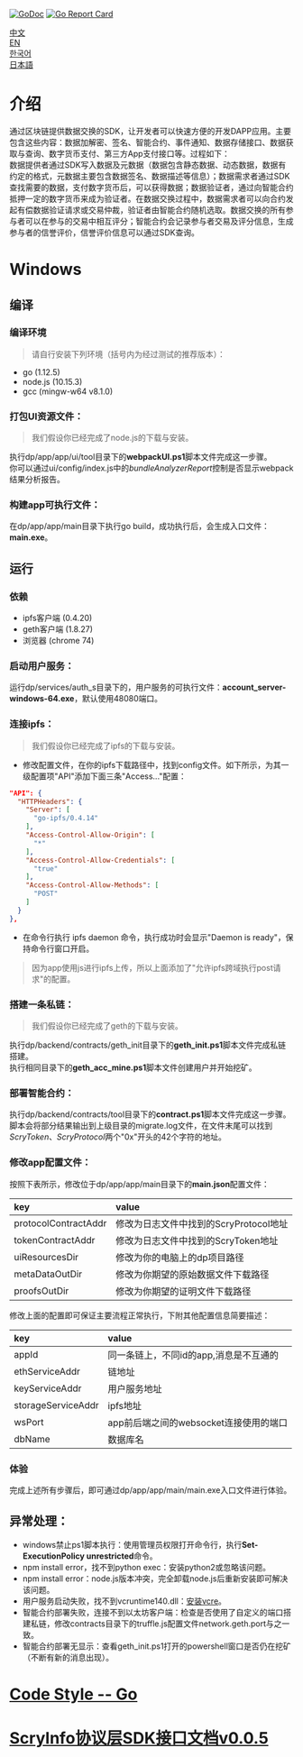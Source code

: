[![GoDoc](https://godoc.org/github.com/scryinfo/dp?status.svg)](https://godoc.org/github.com/scryinfo/dp)
[![Go Report Card](https://goreportcard.com/badge/github.com/scryinfo/dp)](https://goreportcard.com/report/github.com/scryinfo/dp)

[中文](./README-cn.md)  
[EN](./README.md)  
[한국어](./README-ko.md)  
[日本語](./README-ja.md)  
# 介绍
通过区块链提供数据交换的SDK，让开发者可以快速方便的开发DAPP应用。主要包含这些内容：数据加解密、签名、智能合约、事件通知、数据存储接口、数据获取与查询、数字货币支付、第三方App支付接口等。过程如下：  
数据提供者通过SDK写入数据及元数据（数据包含静态数据、动态数据，数据有约定的格式，元数据主要包含数据签名、数据描述等信息）；数据需求者通过SDK查找需要的数据，支付数字货币后，可以获得数据；数据验证者，通过向智能合约抵押一定的数字货币来成为验证者。在数据交换过程中，数据需求者可以向合约发起有偿数据验证请求或交易仲裁，验证者由智能合约随机选取。数据交换的所有参与者可以在参与的交易中相互评分；智能合约会记录参与者交易及评分信息，生成参与者的信誉评价，信誉评价信息可以通过SDK查询。
# Windows
##  编译
###  编译环境
> 请自行安装下列环境（括号内为经过测试的推荐版本）：
- go (1.12.5)
- node.js (10.15.3)
- gcc (mingw-w64 v8.1.0)
### 打包UI资源文件：
> 我们假设你已经完成了node.js的下载与安装。

执行dp/app/app/ui/tool目录下的**webpackUI.ps1**脚本文件完成这一步骤。  
你可以通过ui/config/index.js中的*bundleAnalyzerReport*控制是否显示webpack结果分析报告。  
### 构建app可执行文件：
在dp/app/app/main目录下执行go build，成功执行后，会生成入口文件：**main.exe**。
##  运行
### 依赖
- ipfs客户端 (0.4.20)
- geth客户端 (1.8.27)
- 浏览器 (chrome 74)
### 启动用户服务：
运行dp/services/auth_s目录下的，用户服务的可执行文件：**account_server-windows-64.exe**，默认使用48080端口。
### 连接ipfs：
> 我们假设你已经完成了ipfs的下载与安装。
- 修改配置文件，在你的ipfs下载路径中，找到config文件。如下所示，为其一级配置项"API"添加下面三条"Access..."配置：  
```json  
"API": {
  "HTTPHeaders": {
    "Server": [
      "go-ipfs/0.4.14"
    ],
    "Access-Control-Allow-Origin": [
      "*"
    ],
    "Access-Control-Allow-Credentials": [
      "true"
    ],
    "Access-Control-Allow-Methods": [
      "POST"
    ]
  }
},
```
- 在命令行执行 ipfs daemon 命令，执行成功时会显示"Daemon is ready"，保持命令行窗口开启。
> 因为app使用js进行ipfs上传，所以上面添加了"允许ipfs跨域执行post请求"的配置。
### 搭建一条私链：
> 我们假设你已经完成了geth的下载与安装。

执行dp/backend/contracts/geth_init目录下的**geth_init.ps1**脚本文件完成私链搭建。  
执行相同目录下的**geth_acc_mine.ps1**脚本文件创建用户并开始挖矿。
### 部署智能合约：
执行dp/backend/contracts/tool目录下的**contract.ps1**脚本文件完成这一步骤。  
脚本会将部分结果输出到上级目录的migrate.log文件，在文件末尾可以找到*ScryToken*、*ScryProtocol*两个"0x"开头的42个字符的地址。
### 修改app配置文件：
按照下表所示，修改位于dp/app/app/main目录下的**main.json**配置文件：  

| key | value |
|:------- |:------- |
protocolContractAddr | 修改为日志文件中找到的ScryProtocol地址
tokenContractAddr | 修改为日志文件中找到的ScryToken地址
uiResourcesDir | 修改为你的电脑上的dp项目路径
metaDataOutDir | 修改为你期望的原始数据文件下载路径
proofsOutDir | 修改为你期望的证明文件下载路径  

修改上面的配置即可保证主要流程正常执行，下附其他配置信息简要描述：  

| key | value |  
|:------- |:------- |  
appId | 同一条链上，不同id的app,消息是不互通的
ethServiceAddr | 链地址
keyServiceAddr | 用户服务地址
storageServiceAddr | ipfs地址
wsPort | app前后端之间的websocket连接使用的端口
dbName | 数据库名

### 体验
完成上述所有步骤后，即可通过dp/app/app/main/main.exe入口文件进行体验。
## 异常处理：
- windows禁止ps1脚本执行：使用管理员权限打开命令行，执行**Set-ExecutionPolicy unrestricted**命令。
- npm install error，找不到python exec：安装python2或忽略该问题。
- npm install error：node.js版本冲突，完全卸载node.js后重新安装即可解决该问题。
- 用户服务启动失败，找不到vcruntime140.dll：[安装vcre](https://www.microsoft.com/zh-cn/download/details.aspx?id=48145)。
- 智能合约部署失败，连接不到以太坊客户端：检查是否使用了自定义的端口搭建私链，修改contracts目录下的truffle.js配置文件network.geth.port与之一致。
- 智能合约部署无显示：查看geth_init.ps1打开的powershell窗口是否仍在挖矿（不断有新的消息出现）。
# [Code Style -- Go](https://github.com/scryinfo/scryg/blob/master/codestyle_go-cn.md)
# [ScryInfo协议层SDK接口文档v0.0.5](https://github.com/scryinfo/dp/blob/master/document/ScryInfo%E5%8D%8F%E8%AE%AE%E5%B1%82SDK%E6%8E%A5%E5%8F%A3%E6%96%87%E6%A1%A3v0.0.5.md)
